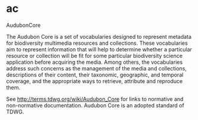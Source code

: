 # ac
AudubonCore

The Audubon Core is a set of vocabularies designed to represent metadata for biodiversity multimedia resources and collections. These vocabularies aim to represent information that will help to determine whether a particular resource or collection will be fit for some particular biodiversity science application before acquiring the media. Among others, the vocabularies address such concerns as the management of the media and collections, descriptions of their content, their taxonomic, geographic, and temporal coverage, and the appropriate ways to retrieve, attribute and reproduce them.

See http://terms.tdwg.org/wiki/Audubon_Core for links to normative and non-normative documentation.  Audubon Core is an adopted standard of TDWG.




